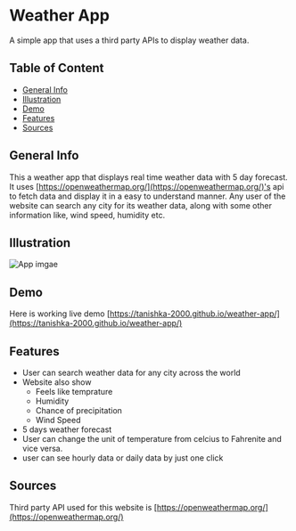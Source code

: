 # Weather App
A simple app that uses a third party APIs to display weather data.

## Table of Content
+ [General Info](#general-info)
+ [Illustration](#illustration)
+ [Demo](#demo)
+ [Features](#features)
+ [Sources](#sources)

## General Info
This a weather app that displays real time weather data with 5 day forecast. It uses [https://openweathermap.org/](https://openweathermap.org/)'s api to fetch data and display it in a easy to understand manner. Any user of the website can search
any city for its weather data, along with some other information like, wind speed, humidity etc.

## Illustration
![App imgae](https://tanishka-2000.github.io/weather-app/app_image.jpg)

## Demo
Here is working live demo [https://tanishka-2000.github.io/weather-app/](https://tanishka-2000.github.io/weather-app/)

## Features
+ User can search weather data for any city across the world
+ Website also show 
  - Feels like temprature
  - Humidity
  - Chance of precipitation
  - Wind Speed
+ 5 days weather forecast
+ User can change the unit of temperature from celcius to Fahrenite and vice versa.
+ user can see hourly data or daily data by just one click

## Sources
Third party API used for this website is [https://openweathermap.org/](https://openweathermap.org/)